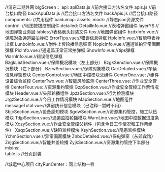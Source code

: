 //浦东二期外网
bigScreen：
		api:
		   apiData.js  //前台接口方法名文件
		   apis.js     //前台接口路径
		   backApuData.js //后台接口方法名文件
		   backApis.js //后台接口路径
		components:    //共用组件
					baidumap:
							assets:
								  mock: //静态json资源文件
							control: //地图按钮控制组件	
							detailed:
									DetailInfo.vue   //表格弹窗组件 
							 layerYS://地图弹窗业务层
							 tables://表格表头封装文件
							 tips://地图弹窗组件
								 bzdxInfo.vue://保障对象通道监拍弹框
								 ErrorTips.vue://错误信息弹框
								 HplcInfo.vue://智能电表弹出框
								 LunboInfo.vue://附件上传轮播信息弹窗
								 NopicInfo.vue://通道监拍异常画面弹框
								 PicInfo.vue://通道监正常正常拍弹框
								 ShowInfo.vue://tips弹框
								 WarnInfo.vue://错误信息弹框		 
				BzgkListSection.vue://保障概况模块（左上部分）
				BzgkSenction.vue://保障概况模块（左下部分）
				BzrwSection.vue://保障对象模块
				CarDetailed.vue://车辆信息弹窗模块
				CenterControl.vue://地图中控模块父组件
				CenterOne.vue: //组件设备综合监控
				CenterTwo.vue: //智能风险监测
				CenterThree.vue: //作业安全管控
				CenterFour.vue: //资源集约管控
				GzpSection.vue://作业安全管控工作票情况模块
				Header.vue://头部轮播组件
				JpzzSection.vue://行为检测模块
				JrgzSection.vue://今日工作情况模块
				MapSection.vue://地图组件
				messageTotal.vue://弹窗统计信息模块（已注释--暂时不用）
				SbjcSection.vue://设备感知模块
				SgdwSection.vue://资源集约管控，施工队伍模块
				TdjpSection.vue://通道监拍轮播模块
				WarnLine.vue://地图中控数据进度条模块
				XczySection.vue://作业安全管控父组件（包含今日工作情况和工作票组件）
				XsqxSection.vue://缺陷监控模块
				XsyhSection.vue://隐患监控模块
				YchmSection.vue://异常画面模块
				ZnbdDetailed.vue://保电弹窗（东郊宾馆）
				ZnjgSection.vue://智能井盖轮播
				ZyjkSection.vue://资源集约管控下半部分
		mixins:                    
			  table.js  //分页封装
		
 //城运中心项目
cityRunCenter：同上结构一样